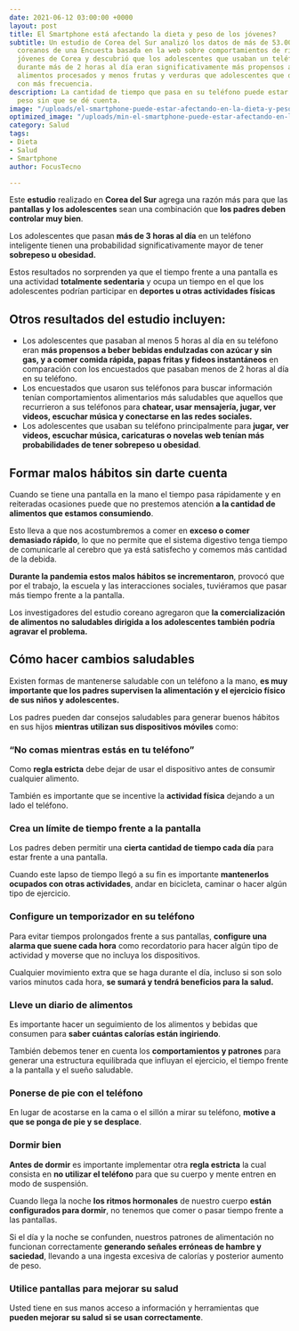 ```yaml
---
date: 2021-06-12 03:00:00 +0000
layout: post
title: El Smartphone está afectando la dieta y peso de los jóvenes?
subtitle: Un estudio de Corea del Sur analizó los datos de más de 53.000 adolescentes
  coreanos de una Encuesta basada en la web sobre comportamientos de riesgo de los
  jóvenes de Corea y descubrió que los adolescentes que usaban un teléfono inteligente
  durante más de 2 horas al día eran significativamente más propensos a comer más
  alimentos procesados y menos frutas y verduras que adolescentes que dejan el teléfono
  con más frecuencia.
description: La cantidad de tiempo que pasa en su teléfono puede estar afectando su
  peso sin que se dé cuenta.
image: "/uploads/el-smartphone-puede-estar-afectando-en-la-dieta-y-peso-de-los-jovenes.jpg"
optimized_image: "/uploads/min-el-smartphone-puede-estar-afectando-en-la-dieta-y-peso-de-los-jovenes.jpg"
category: Salud
tags:
- Dieta
- Salud
- Smartphone
author: FocusTecno

---
```

Este **estudio** realizado en **Corea del Sur** agrega una razón más para que las **pantallas y los adolescentes** sean una combinación que **los padres deben controlar muy bien**.

Los adolescentes que pasan **más de 3 horas al día** en un teléfono inteligente tienen una probabilidad significativamente mayor de tener **sobrepeso u obesidad.**

Estos resultados no sorprenden ya que el tiempo frente a una pantalla es una actividad **totalmente sedentaria** y ocupa un tiempo en el que los adolescentes podrían participar en **deportes u otras actividades físicas**

## Otros resultados del estudio incluyen:

* Los adolescentes que pasaban al menos 5 horas al día en su teléfono eran **más propensos a beber bebidas endulzadas con azúcar y sin gas, y a comer comida rápida, papas fritas y fideos instantáneos** en comparación con los encuestados que pasaban menos de 2 horas al día en su teléfono.
* Los encuestados que usaron sus teléfonos para buscar información tenían comportamientos alimentarios más saludables que aquellos que recurrieron a sus teléfonos para **chatear, usar mensajería, jugar, ver videos, escuchar música y conectarse en las redes sociales.**
* Los adolescentes que usaban su teléfono principalmente para **jugar, ver videos, escuchar música, caricaturas o novelas web tenían más probabilidades de tener sobrepeso u obesidad**.

## Formar malos hábitos sin darte cuenta

Cuando se tiene una pantalla en la mano el tiempo pasa rápidamente y en reiteradas ocasiones puede que no prestemos atención **a la cantidad de alimentos que estamos consumiendo**.

Esto lleva a que nos acostumbremos a comer en **exceso o comer demasiado rápido**, lo que no permite que el sistema digestivo tenga tiempo de comunicarle al cerebro que ya está satisfecho y comemos más cantidad de la debida.

**Durante la pandemia estos malos hábitos se incrementaron**, provocó que por el trabajo, la escuela y las interacciones sociales, tuviéramos que pasar más tiempo frente a la pantalla.

Los investigadores del estudio coreano agregaron que **la comercialización de alimentos no saludables dirigida a los adolescentes también podría agravar el problema.**

## Cómo hacer cambios saludables

Existen formas de mantenerse saludable con un teléfono a la mano, **es muy importante que los padres supervisen la alimentación y el ejercicio físico de sus niños y adolescentes.**

Los padres pueden dar consejos saludables para generar buenos hábitos en sus hijos **mientras utilizan sus dispositivos móviles** como:

### “No comas mientras estás en tu teléfono”

Como **regla estricta** debe dejar de usar el dispositivo antes de consumir cualquier alimento.

También es importante que se incentive la **actividad física** dejando a un lado el teléfono.

### Crea un límite de tiempo frente a la pantalla

Los padres deben permitir una **cierta cantidad de tiempo cada día** para estar frente a una pantalla.

Cuando este lapso de tiempo llegó a su fin es importante **mantenerlos ocupados con otras actividades**, andar en bicicleta, caminar o hacer algún tipo de ejercicio.

### Configure un temporizador en su teléfono

Para evitar tiempos prolongados frente a sus pantallas, **configure una alarma que suene cada hora** como recordatorio para hacer algún tipo de actividad y moverse que no incluya los dispositivos.

Cualquier movimiento extra que se haga durante el día, incluso si son solo varios minutos cada hora, **se sumará y tendrá beneficios para la salud.**

### Lleve un diario de alimentos

Es importante hacer un seguimiento de los alimentos y bebidas que consumen para **saber cuántas calorías están ingiriendo**.

También debemos tener en cuenta los **comportamientos y patrones** para generar una estructura equilibrada que influyan el ejercicio, el tiempo frente a la pantalla y el sueño saludable.

### Ponerse de pie con el teléfono

En lugar de acostarse en la cama o el sillón a mirar su teléfono, **motive a que se ponga de pie y se desplace**.

### Dormir bien

**Antes de dormir** es importante implementar otra **regla estricta** la cual consista en **no utilizar el teléfono** para que su cuerpo y mente entren en modo de suspensión.

Cuando llega la noche **los ritmos hormonales** de nuestro cuerpo **están configurados para dormir**, no tenemos que comer o pasar tiempo frente a las pantallas.

Si el día y la noche se confunden, nuestros patrones de alimentación no funcionan correctamente **generando señales erróneas de hambre y saciedad**, llevando a una ingesta excesiva de calorías y posterior aumento de peso.

### Utilice pantallas para mejorar su salud

Usted tiene en sus manos acceso a información y herramientas que **pueden mejorar su salud si se usan correctamente**.
